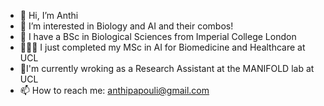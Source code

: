 - 👋 Hi, I’m Anthi
- 👀 I’m interested in Biology and AI and their combos!
- 🧬 I have a BSc in Biological Sciences from Imperial College London
- 👩🏼‍💻 I just completed my MSc in AI for Biomedicine and Healthcare at UCL
- 📍I'm currently wroking as a Research Assistant at the MANIFOLD lab at UCL
- 📫 How to reach me: anthipapouli@gmail.com

<!---
Anthi-P/Anthi-P is a ✨ special ✨ repository because its `README.md` (this file) appears on your GitHub profile.
You can click the Preview link to take a look at your changes.
--->
